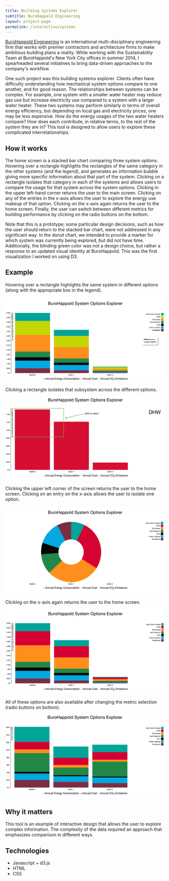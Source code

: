 ```yaml
---
title: Building Systems Explorer
subtitle: BuroHappold Engineering
layout: project-page
permalink: /interactive/systems
---
```


[BuroHappold Engineering](http://www.burohappold.com) is an international
multi-disciplinary engineering firm that works with premier contractors and
architecture firms to make ambitious building plans a reality. While working
with the Sustainability Team at BuroHappold's New York City offices in summer
2014, I spearheaded several initiatives to bring data-driven approaches to the
company's workflow.

One such project was this building systems explorer. Clients often have
difficulty understanding how mechanical system options compare to one another,
and for good reason. The relationships between systems can be complex. For
example, one system with a smaller water heater may reduce gas use but increase
electricity use compared to a system with a larger water heater. These two
systems may perform similarly in terms of overall energy efficiency, but
depending on local gas and electricity prices, one may be less expensive. How
do the energy usages of the two water heaters compare? How does each
contribute, in relative terms, to the rest of the system they are in? This tool
is designed to allow users to explore these complicated interrelationships.

## How it works

The home screen is a stacked bar chart comparing three system options. Hovering
over a rectangle highlights the rectangles of the same category in the other
systems (and the legend), and generates an information bubble giving more
specific information about that part of the system. Clicking on a rectangle
isolates that category in each of the systems and allows users to compare the
usage for that system across the system options. Clicking in the upper
left-hand corner returns the user to the main screen. Clicking on any of the
entries in the x-axis allows the user to explore the energy use makeup of that
option. Clicking on the x-axis again returns the user to the home screen.
Finally, the user can switch between different metrics for building performance
by clicking on the radio buttons on the bottom.

Note that this is a prototype; some particular design decisions, such as how
the user should return to the stacked bar chart, were not addressed in any
significant way. In the donut chart, we intended to provide a marker for which
system was currently being explored, but did not have time. Additionally, the
blinding green color was not a design choice, but rather a response to an
updated visual identity at BuroHappold. This was the first visualization I
worked on using D3.

## Example

Hovering over a rectangle highlights the same system in different options
(along with the appropriate box in the legend).

![Highlight](/assets/images/portfolio/systems/highlight.png)

Clicking a rectangle isolates that subsystem across the different options.

![One system](/assets/images/portfolio/systems/onesystem.png)

Clicking the upper left corner of the screen returns the user to the home
screen. Clicking on an entry on the x-axis allows the user to isolate one
option.

![One option](/assets/images/portfolio/systems/oneoption.png)

Clicking on the x-axis again returns the user to the home screen.

![Home](/assets/images/portfolio/systems/home.png)

All of these options are also available after changing the metric selection
(radio buttons on bottom).

![One option](/assets/images/portfolio/systems/switching.png)


## Why it matters

This tool is an example of interactive design that allows the user to explore
complex information. The complexity of the data required an approach that
emphasizes comparison in different ways.

## Technologies
- Javascript + d3.js
- HTML
- CSS
